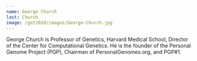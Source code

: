 ```yaml
---
name: George Church
last: Church
image: /get2010/images/George-Church.jpg
---
```


George Church is Professor of Genetics, Harvard Medical School, Director of the Center for Computational Genetics. He is the founder of the Personal Genome Project (PGP), Chairman of PersonalGenomes.org, and PGP\#1.
